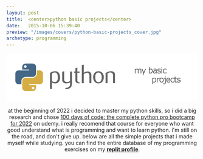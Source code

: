 ```yaml
---
layout: post
title:  <center>python basic projects</center>
date:   2015-10-06 15:39:40
preview: "/images/covers/python-basic-projects_cover.jpg"
archetype: programming
---
```

![Picture 1](/images/programming/python-basic-projects/1.jpg)
<center>
at the beginning of 2022 i decided to master my python skills, so i did a big research and chose <a href="https://www.udemy.com/course/100-days-of-code/">100 days of code: the complete python pro bootcamp for 2022</a> on udemy. i really recomend that course for everyone who want good understand what is programming and want to learn python. i'm still on the road, and don't give up. below are all the simple projects that i made myself while studying. you can find the entire database of my programming exercises on my <a href="https://replit.com/@Philolog/"><b>replit profile</b></a>.
</center>





